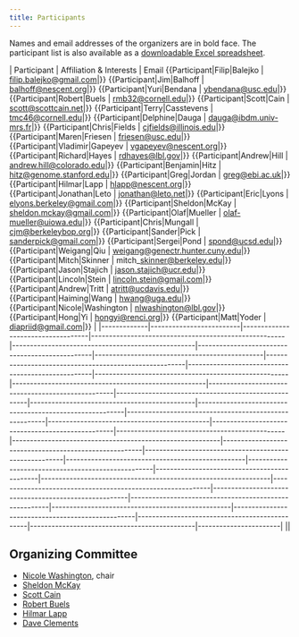 ```yaml
---
title: Participants
---
```


Names and email addresses of the organizers are in bold face. The
participant list is also available as a [downloadable Excel
spreadsheet](Media:participants.xls "wikilink").

| Participant | Affiliation & Interests | Email {{Participant|Filip|Balejko | filip.balejko@gmail.com|}} {{Participant|Jim|Balhoff | balhoff@nescent.org|}} {{Participant|Yuri|Bendana | ybendana@usc.edu|}} {{Participant|Robert|Buels | rmb32@cornell.edu|}} {{Participant|Scott|Cain | scott@scottcain.net|}} {{Participant|Terry|Casstevens | tmc46@cornell.edu|}} {{Participant|Delphine|Dauga | dauga@ibdm.univ-mrs.fr|}} {{Participant|Chris|Fields | cjfields@illinois.edu|}} {{Participant|Maren|Friesen | friesen@usc.edu|}} {{Participant|Vladimir|Gapeyev | vgapeyev@nescent.org|}} {{Participant|Richard|Hayes | rdhayes@lbl.gov|}} {{Participant|Andrew|Hill | andrew.hill@colorado.edu|}} {{Participant|Benjamin|Hitz | hitz@genome.stanford.edu|}} {{Participant|Greg|Jordan | greg@ebi.ac.uk|}} {{Participant|Hilmar|Lapp | hlapp@nescent.org|}} {{Participant|Jonathan|Leto | jonathan@leto.net|}} {{Participant|Eric|Lyons | elyons.berkeley@gmail.com|}} {{Participant|Sheldon|McKay | sheldon.mckay@gmail.com|}} {{Participant|Olaf|Mueller | olaf-mueller@uiowa.edu|}} {{Participant|Chris|Mungall | cjm@berkeleybop.org|}} {{Participant|Sander|Pick | sanderpick@gmail.com|}} {{Participant|Sergei|Pond | spond@ucsd.edu|}} {{Participant|Weigang|Qiu | weigang@genectr.hunter.cuny.edu|}} {{Participant|Mitch|Skinner | mitch\_skinner@berkeley.edu|}} {{Participant|Jason|Stajich | jason.stajich@ucr.edu|}} {{Participant|Lincoln|Stein | lincoln.stein@gmail.com|}} {{Participant|Andrew|Tritt | atritt@ucdavis.edu|}} {{Participant|Haiming|Wang | hwang@uga.edu|}} {{Participant|Nicole|Washington | nlwashington@lbl.gov|}} {{Participant|Hong|Yi | hongyi@renci.org|}} {{Participant|Matt|Yoder | diapriid@gmail.com|}} |
|-------------|-------------------------|-----------------------------------|------------------------------------------------------|---------------------------------------------------|------------------------------------------------|-----------------------------------------------|-------------------------------------------------------|---------------------------------------------------|------------------------------------------------------|------------------------------------------------------|---------------------------------------------------|-----------------------------------------------------|----------------------------------------------|---------------------------------------------------------|-------------------------------------------------------|---------------------------------------------|--------------------------------------------------|-----------------------------------------------|----------------------------------------------------------|-------------------------------------------------------|-------------------------------------------------------|--------------------------------------------------|---------------------------------------------------|---------------------------------------------|----------------------------------------------------------------|------------------------------------------------------------|------------------------------------------------------|-------------------------------------------------------|--------------------------------------------------|--------------------------------------------------|-----------------------------------------------|----------------------------------------------|-----------------------|
||

Organizing Committee
--------------------

-   [Nicole Washington](gmod:User:NLWashington "wikilink"), chair
-   [Sheldon McKay](gmod:User:Mckays "wikilink")
-   [Scott Cain](gmod:User:Scott "wikilink")
-   [Robert Buels](gmod:User:RBuels "wikilink")
-   [Hilmar
    Lapp](https://www.nescent.org/wg_phyloinformatics/User:Hlapp)
-   [Dave Clements](gmod:User:Clements "wikilink")

